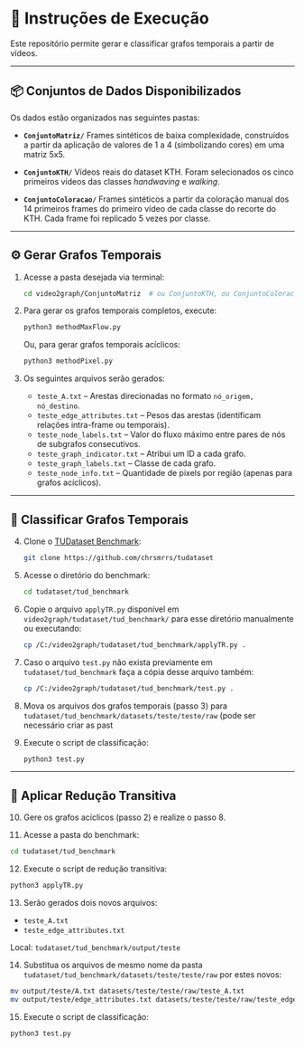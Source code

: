 # 🧠 Instruções de Execução

Este repositório permite gerar e classificar grafos temporais a partir de vídeos.

---

## 📦 Conjuntos de Dados Disponibilizados

Os dados estão organizados nas seguintes pastas:

* **`ConjuntoMatriz/`**
  Frames sintéticos de baixa complexidade, construídos a partir da aplicação de valores de 1 a 4 (simbolizando cores) em uma matriz 5x5.

* **`ConjuntoKTH/`**
  Vídeos reais do dataset KTH. Foram selecionados os cinco primeiros vídeos das classes *handwaving* e *walking*.

* **`ConjuntoColoracao/`**
  Frames sintéticos a partir da coloração manual dos 14 primeiros frames do primeiro vídeo de cada classe do recorte do KTH. Cada frame foi replicado 5 vezes por classe.

---

## ⚙️ Gerar Grafos Temporais

1. Acesse a pasta desejada via terminal:

   ```bash
   cd video2graph/ConjuntoMatriz  # ou ConjuntoKTH, ou ConjuntoColoracao
   ```

2. Para gerar os grafos temporais completos, execute:

   ```bash
   python3 methodMaxFlow.py
   ```

   Ou, para gerar grafos temporais acíclicos:

   ```bash
   python3 methodPixel.py
   ```

3. Os seguintes arquivos serão gerados:

   * `teste_A.txt` – Arestas direcionadas no formato `nó_origem, nó_destino`.
   * `teste_edge_attributes.txt` – Pesos das arestas (identificam relações intra-frame ou temporais).
   * `teste_node_labels.txt` – Valor do fluxo máximo entre pares de nós de subgrafos consecutivos.
   * `teste_graph_indicator.txt` – Atribui um ID a cada grafo.
   * `teste_graph_labels.txt` – Classe de cada grafo.
   * `teste_node_info.txt` – Quantidade de pixels por região (apenas para grafos acíclicos).

---

## 🧪 Classificar Grafos Temporais

4. Clone o [TUDataset Benchmark](https://github.com/chrsmrrs/tudataset):

   ```bash
   git clone https://github.com/chrsmrrs/tudataset
   ```

5. Acesse o diretório do benchmark:

   ```bash
   cd tudataset/tud_benchmark
   ```

6. Copie o arquivo `applyTR.py` disponível em `video2graph/tudataset/tud_benchmark/` para esse diretório manualmente ou executando:

   ```bash
   cp /C:/video2graph/tudataset/tud_benchmark/applyTR.py .
   ```

7. Caso o arquivo `test.py` não exista previamente em `tudataset/tud_benchmark` faça a cópia desse arquivo também:

   ```bash
   cp /C:/video2graph/tudataset/tud_benchmark/test.py .
   ```

8. Mova os arquivos dos grafos temporais (passo 3) para `tudataset/tud_benchmark/datasets/teste/teste/raw` (pode ser necessário criar as past

9. Execute o script de classificação:

   ```bash
   python3 test.py
   ```

---

## 🔁 Aplicar Redução Transitiva

10. Gere os grafos acíclicos (passo 2) e realize o passo 8.

11. Acesse a pasta do benchmark:

```bash
cd tudataset/tud_benchmark
```

12. Execute o script de redução transitiva:

```bash
python3 applyTR.py
```

13. Serão gerados dois novos arquivos:

* `teste_A.txt`
* `teste_edge_attributes.txt`

Local: `tudataset/tud_benchmark/output/teste`

14. Substitua os arquivos de mesmo nome da pasta `tudataset/tud_benchmark/datasets/teste/teste/raw` por estes novos:

```bash
mv output/teste/A.txt datasets/teste/teste/raw/teste_A.txt
mv output/teste/edge_attributes.txt datasets/teste/teste/raw/teste_edge_attributes.txt
```

15. Execute o script de classificação:

```bash
python3 test.py
```
